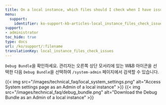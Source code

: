 ```yaml
---
title: On a local instance, which files should I check when I have issues?
menu:
  support:
    identifier: ko-support-kb-articles-local_instance_files_check_issues
support:
- administrator
toc_hide: true
type: docs
url: /ko/support/:filename
translationKey: local_instance_files_check_issues
---
```

`Debug Bundle`을 확인하세요. 관리자는 오른쪽 상단 모서리에 있는 W&B 아이콘을 선택한 다음 `Debug Bundle`을 선택하여 `/system-admin` 페이지에서 검색할 수 있습니다.

{{< img src="/images/technical_faq/local_system_settings.png" alt="Access System settings page as an Admin of a local instance" >}}
{{< img src="/images/technical_faq/debug_bundle.png" alt="Download the Debug Bundle as an Admin of a local instance" >}}
